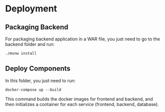 # Deployment

## Packaging Backend
For packaging backend application in a WAR file, you just need to go to the backend folder and run:
```
./mvnw install
```

## Deploy Components

In this folder, you just need to run:
```
docker-compose up --build
```

This command builds the docker images for frontend and backend, and then initializes a container for each service (frontend, backend, database).
